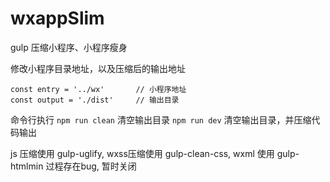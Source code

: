 # wxappSlim
gulp 压缩小程序、小程序瘦身

修改小程序目录地址，以及压缩后的输出地址
```
const entry = '../wx'       // 小程序地址
const output = './dist'     // 输出目录
```

命令行执行 
`npm run clean` 清空输出目录
`npm run dev` 清空输出目录，并压缩代码输出

js 压缩使用 gulp-uglify, wxss压缩使用 gulp-clean-css, wxml 使用 gulp-htmlmin 过程存在bug, 暂时关闭